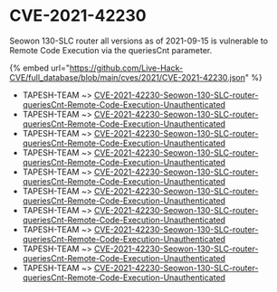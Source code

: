 # CVE-2021-42230

Seowon 130-SLC router all versions as of 2021-09-15 is vulnerable to Remote Code Execution via the queriesCnt parameter.

{% embed url="https://github.com/Live-Hack-CVE/full_database/blob/main/cves/2021/CVE-2021-42230.json" %}


* TAPESH-TEAM ~> [CVE-2021-42230-Seowon-130-SLC-router-queriesCnt-Remote-Code-Execution-Unauthenticated](https://www.alice-snow.ru/2021/database/cve-2021-42230/cve-2021-42230-seowon-130-slc-router-queriescnt-remote-code-execution-unauthenticated-tapesh-team)
* TAPESH-TEAM ~> [CVE-2021-42230-Seowon-130-SLC-router-queriesCnt-Remote-Code-Execution-Unauthenticated](https://www.alice-snow.ru/2021/database/cve-2021-42230/cve-2021-42230-seowon-130-slc-router-queriescnt-remote-code-execution-unauthenticated-tapesh-team)
* TAPESH-TEAM ~> [CVE-2021-42230-Seowon-130-SLC-router-queriesCnt-Remote-Code-Execution-Unauthenticated](https://www.alice-snow.ru/2021/database/cve-2021-42230/cve-2021-42230-seowon-130-slc-router-queriescnt-remote-code-execution-unauthenticated-tapesh-team)
* TAPESH-TEAM ~> [CVE-2021-42230-Seowon-130-SLC-router-queriesCnt-Remote-Code-Execution-Unauthenticated](https://www.alice-snow.ru/2021/database/cve-2021-42230/cve-2021-42230-seowon-130-slc-router-queriescnt-remote-code-execution-unauthenticated-tapesh-team)
* TAPESH-TEAM ~> [CVE-2021-42230-Seowon-130-SLC-router-queriesCnt-Remote-Code-Execution-Unauthenticated](https://www.alice-snow.ru/2021/database/cve-2021-42230/cve-2021-42230-seowon-130-slc-router-queriescnt-remote-code-execution-unauthenticated-tapesh-team)
* TAPESH-TEAM ~> [CVE-2021-42230-Seowon-130-SLC-router-queriesCnt-Remote-Code-Execution-Unauthenticated](https://www.alice-snow.ru/2021/database/cve-2021-42230/cve-2021-42230-seowon-130-slc-router-queriescnt-remote-code-execution-unauthenticated-tapesh-team)
* TAPESH-TEAM ~> [CVE-2021-42230-Seowon-130-SLC-router-queriesCnt-Remote-Code-Execution-Unauthenticated](https://www.alice-snow.ru/2021/database/cve-2021-42230/cve-2021-42230-seowon-130-slc-router-queriescnt-remote-code-execution-unauthenticated-tapesh-team)
* TAPESH-TEAM ~> [CVE-2021-42230-Seowon-130-SLC-router-queriesCnt-Remote-Code-Execution-Unauthenticated](https://www.alice-snow.ru/2021/database/cve-2021-42230/cve-2021-42230-seowon-130-slc-router-queriescnt-remote-code-execution-unauthenticated-tapesh-team)
* TAPESH-TEAM ~> [CVE-2021-42230-Seowon-130-SLC-router-queriesCnt-Remote-Code-Execution-Unauthenticated](https://www.alice-snow.ru/2021/database/cve-2021-42230/cve-2021-42230-seowon-130-slc-router-queriescnt-remote-code-execution-unauthenticated-tapesh-team)
* TAPESH-TEAM ~> [CVE-2021-42230-Seowon-130-SLC-router-queriesCnt-Remote-Code-Execution-Unauthenticated](https://www.alice-snow.ru/2021/database/cve-2021-42230/cve-2021-42230-seowon-130-slc-router-queriescnt-remote-code-execution-unauthenticated-tapesh-team)